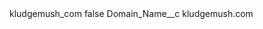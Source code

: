 <?xml version="1.0" encoding="UTF-8"?>
<CustomMetadata xmlns="http://soap.sforce.com/2006/04/metadata" xmlns:xsi="http://www.w3.org/2001/XMLSchema-instance" xmlns:xsd="http://www.w3.org/2001/XMLSchema">
    <label>kludgemush_com</label>
    <protected>false</protected>
    <values>
        <field>Domain_Name__c</field>
        <value xsi:type="xsd:string">kludgemush.com</value>
    </values>
</CustomMetadata>
